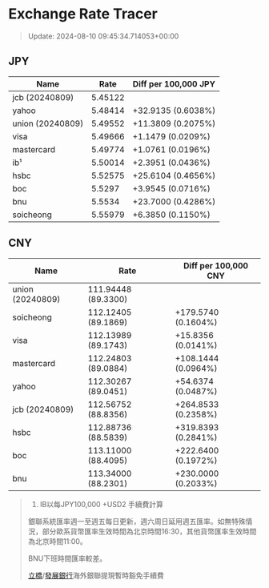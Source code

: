 # Exchange Rate Tracer

> Update: 2024-08-10 09:45:34.714053+00:00

## JPY

| Name             |    Rate | Diff per 100,000 JPY   |
|------------------|---------|------------------------|
| jcb (20240809)   | 5.45122 |                        |
| yahoo            | 5.48414 | +32.9135 (0.6038%)     |
| union (20240809) | 5.49552 | +11.3809 (0.2075%)     |
| visa             | 5.49666 | +1.1479 (0.0209%)      |
| mastercard       | 5.49774 | +1.0761 (0.0196%)      |
| ib¹              | 5.50014 | +2.3951 (0.0436%)      |
| hsbc             | 5.52575 | +25.6104 (0.4656%)     |
| boc              | 5.5297  | +3.9545 (0.0716%)      |
| bnu              | 5.5534  | +23.7000 (0.4286%)     |
| soicheong        | 5.55979 | +6.3850 (0.1150%)      |

## CNY

| Name             | Rate                | Diff per 100,000 CNY   |
|------------------|---------------------|------------------------|
| union (20240809) | 111.94448	(89.3300) |                        |
| soicheong        | 112.12405	(89.1869) | +179.5740 (0.1604%)    |
| visa             | 112.13989	(89.1743) | +15.8356 (0.0141%)     |
| mastercard       | 112.24803	(89.0884) | +108.1444 (0.0964%)    |
| yahoo            | 112.30267	(89.0451) | +54.6374 (0.0487%)     |
| jcb (20240809)   | 112.56752	(88.8356) | +264.8533 (0.2358%)    |
| hsbc             | 112.88736	(88.5839) | +319.8393 (0.2841%)    |
| boc              | 113.11000	(88.4095) | +222.6400 (0.1972%)    |
| bnu              | 113.34000	(88.2301) | +230.0000 (0.2033%)    |


> 1. IB以每JPY100,000 +USD2 手續費計算
>
> 銀聯系統匯率週一至週五每日更新，週六周日延用週五匯率。如無特殊情況，部分歐系貨幣匯率生效時間為北京時間16:30，其他貨幣匯率生效時間為北京時間11:00。
>
> BNU下班時間匯率較差。
>
> [立橋](https://www.wlbank.com.mo/uploads/ueditor/file/20181211/1544536513900230.pdf)/[發展銀行](https://www.mdb.com.mo/Service_Charges_20230728.pdf)海外銀聯提現暫時豁免手續費

